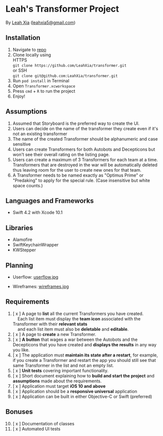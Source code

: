 # Leah's Transformer Project

By [Leah Xia](http://leahxia.com) ([leahxia5@gmail.com](mailto:leahxia5@gmail.com))

## Installation
1. Navigate to [repo](https://github.com/LeahXia/transformer) 
2. Clone locally using <br/>
HTTPS<br/>
`git clone https://github.com/LeahXia/transformer.git`<br/>
or SSH<br/>
`git clone git@github.com:LeahXia/transformer.git`<br/>
3.  Run `pod install` in Terminal
4. Open `Transformer.xcworkspace`
5. Press `cmd` + `R` to run the project
6. Enjoy!

## Assumptions
1. Assumed that Storyboard is the preferred way to create the UI.
2. Users can decide on the name of the transformer they create even if it's not an existing transformer
3. The name of the created Transformer should be alphanumeric and case sensitive
4. Users can create Transformers for both Autobots and Decepticons but won't see their overall rating on the listing page.
5. Users can create a maximum of 3 Transformers for each team at a time. Transformers that are destroyed in the war will be automatically deleted thus leaving room for the user to create new ones for that team.
6. A Transformer needs to be named exactly as "Optimus Prime" or "Predaking" to apply for the special rule. (Case insensitive but white space counts.)


## Languages and Frameworks
- Swift 4.2 with Xcode 10.1

## Libraries
- Alamofire
- SwiftKeychainWrapper
- KWStepper

## Planning
- Userflow: [userflow.jpg](./planning/userflow.jpg)

- Wireframes: [wireframes.jpg](./planning/wireframes.jpg)

## Requirements
1. [ x ] A page to <strong>list</strong> all the current Transformers you have created. <br/>
&nbsp;&nbsp;&nbsp;&nbsp;Each list item must display the <strong>team icon</strong> associated with the Transformer with their <strong>relevant stats</strong> <br/>
&nbsp;&nbsp;&nbsp;&nbsp;and each list item must also be <strong>deletable</strong> and <strong>editable</strong>.
2. [ x ] A page to <strong>create</strong> a new Transformer.
3. [ x ] <strong>A button</strong> that wages a war between the Autobots and the Decepticons that you have
created and <strong>displays the results</strong> in any way you like. 
4. [ x ] The application must <strong>maintain its state after a restart</strong>, for example, if you create a
Transformer and restart the app you should still see that same Transformer in the list and
not an empty list.
5. [ x ] <strong>Unit tests</strong> covering important functionality.
6. [ x ] Short document explaining how to <strong>build and start the project</strong> and <strong>assumptions</strong> made about the
requirements.
7. [ x ] Application must target <strong>iOS 10 and above</strong>
8. [ x ] Application should be a <strong>responsive universal</strong> application
9. [ x ] Application can be built in either Objective-C or Swift (preferred)<br/>

## Bonuses
10. [ x ] Documentation of classes
11. [ x ] Automated UI tests
